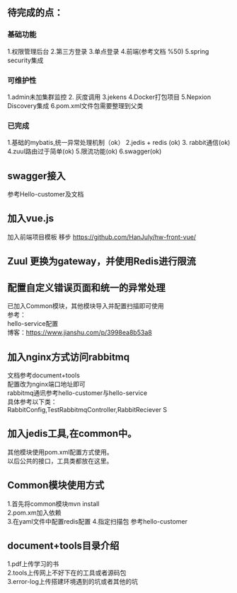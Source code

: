 ## 待完成的点：
### 基础功能
1.权限管理后台
2.第三方登录
3.单点登录
4.前端(参考文档 %50)
5.spring security集成



### 可维护性
1.admin未加集群监控
2. 灰度调用
3.jekens
4.Docker打包项目
5.Nepxion Discovery集成
6.pom.xml文件包需要整理到父类

### 已完成
1.基础的mybatis,统一异常处理机制（ok）
2.jedis + redis (ok)
3. rabbit通信(ok)
4.zuul路由过于简单(ok)
5.限流功能(ok)
6.swagger(ok)

## swagger接入
   参考Hello-customer及文档

## 加入vue.js
   加入前端项目模板
   移步 https://github.com/HanJuly/hw-front-vue/

## Zuul 更换为gateway，并使用Redis进行限流

## 配置自定义错误页面和统一的异常处理
   已加入Common模块，其他模块导入并配置扫描即可使用  
   参考：  
      hello-service配置  
      博客：https://www.jianshu.com/p/3998ea8b53a8  

## 加入nginx方式访问rabbitmq
  文档参考document+tools  
  配置改为nginx端口地址即可  
  rabbitmq通讯参考hello-customer与hello-service  
  具体参考以下类：  
    RabbitConfig,TestRabbitmqController,RabbitReciever  S

## 加入jedis工具,在common中。
 其他模块使用pom.xml配置方式使用。  
 以后公共的接口，工具类都放在这里。

## Common模块使用方式
 1.首先将common模块mvn install  
 2.pom.xm加入依赖  
 3.在yaml文件中配置redis配置
 4.指定扫描包
参考hello-customer  


## document+tools目录介绍
1.pdf上传学习的书  
2.tools上传网上不好下在的工具或者源码包  
3.error-log上传搭建环境遇到的坑或者其他的坑



